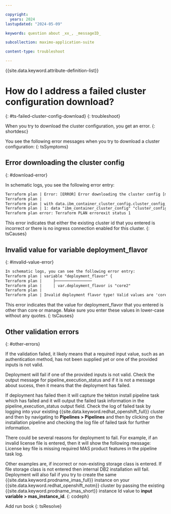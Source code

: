 ```yaml
---

copyright:
  years: 2024
lastupdated: "2024-05-09"

keywords: question about _xx_, _messageID_

subcollection: maximo-application-suite

content-type: troubleshoot

---
```


{{site.data.keyword.attribute-definition-list}}

# How do I address a failed cluster configuration download?
{: #ts-failed-cluster-config-download}
{: troubleshoot}


When you try to download the cluster configuration, you get an error.
{: shortdesc}

You see the following error messages when you try to download a cluster configuration:
{: tsSymptoms}

## Error downloading the cluster config
{: #download-error}

In schematic logs, you see the following error entry:

```htm
Terraform plan | Error: [ERROR] Error downloading the cluster config [masdaapr24-management-cluster]: Request failed with status code: 404, ServerErrorResponse: {"incidentID":"9b8fd6b3-bd93-4449-90df-1f28ef7ff303","code":"G0004","description":"The specified cluster could not be found. If applicable, make sure that you target the correct account and resource group.","type":"General","recoveryCLI":"To list the clusters you have access to, run 'ibmcloud ks cluster ls'. To list the resource groups that you have access to, run 'ibmcloud resource groups'. To target the resource group, run 'ibmcloud target -g \u003cresource_group\u003e'."}
Terraform plan |
Terraform plan | with data.ibm_container_cluster_config.cluster_config,
Terraform plan | 1: data "ibm_container_cluster_config" "cluster_config" {
Terraform plan error: Terraform PLAN errorexit status 1
```

This error indicates that either the existing cluster id that you entered is incorrect or there is no ingress connection enabled for this cluster.
{: tsCauses}

## Invalid value for variable deployment_flavor
{: #invalid-value-error}

```htm
In schematic logs, you can see the following error entry:
Terraform plan | variable "deployment_flavor" {
Terraform plan |     ├────────────────
Terraform plan |     │ var.deployment_flavor is "core2"
Terraform plan |
Terraform plan | Invalid deployment flavor type! Valid values are 'core' or 'manage'
```

This error indicates that the value for deployment_flavor that you entered is other than core or manage. Make sure you enter these values in lower-case without any quotes.
{: tsCauses}

## Other validation errors
{: #other-errors}

If the validation failed, it likely means that a required input value, such as an authentication method, has not been supplied yet or one of the provided inputs is not valid.

Deployment will fail if one of the provided inputs is not valid. Check the output message for pipeline_execution_status and if it is not a message about sucess, then it means that the deployment has failed.

If deployment has failed then it will capture the tekton install pipeline task which has failed and it will output the failed task information in the pipeline_execution_status output field. Check the log of failed task by logging into your existing {{site.data.keyword.redhat_openshift_full}} cluster and then by navigating to **Pipelines > Pipelines** and
then by clicking on the installation pipeline and checking the log file of failed task for further information.

There could be several reasons for deployment to fail.
For example, if an invalid license file is entered, then it will show the following message:
License key file is missing required MAS product features in the pipeline task log.

Other examples are, if incorrect or non-existing storage class is entered.
If file storage class is not entered then internal DB2 installation will fail.
Deployment will also fail if you try to create the same {{site.data.keyword.prodname_imas_full}} instance on your {{site.data.keyword.redhat_openshift_notm}} cluster by passing the existing {{site.data.keyword.prodname_imas_short}} instance Id value to **input variable > mas_instance_id**.
{: codeph}

Add run book
{: tsResolve}
